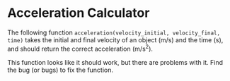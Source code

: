 # Acceleration Calculator
The following function `acceleration(velocity_initial, velocity_final, time)` takes the initial and final velocity of an object (m/s) and the time (s), and should return the correct acceleration (m/s<sup>2</sup>).

This function looks like it should work, but there are problems with it. Find the bug (or bugs) to fix the function.
